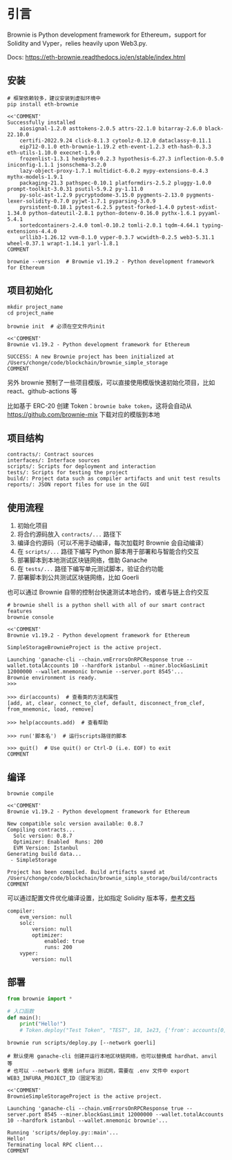 # 引言

Brownie is Python development framework for Ethereum，support for Solidity and Vyper，relies heavily upon Web3.py.

Docs: <https://eth-brownie.readthedocs.io/en/stable/index.html>

## 安装

```shell
# 框架依赖较多，建议安装到虚拟环境中
pip install eth-brownie

<<'COMMENT'
Successfully installed
    aiosignal-1.2.0 asttokens-2.0.5 attrs-22.1.0 bitarray-2.6.0 black-22.10.0 
    certifi-2022.9.24 click-8.1.3 cytoolz-0.12.0 dataclassy-0.11.1 
    eip712-0.1.0 eth-brownie-1.19.2 eth-event-1.2.3 eth-hash-0.3.3 eth-utils-1.10.0 execnet-1.9.0 
    frozenlist-1.3.1 hexbytes-0.2.3 hypothesis-6.27.3 inflection-0.5.0 iniconfig-1.1.1 jsonschema-3.2.0 
    lazy-object-proxy-1.7.1 multidict-6.0.2 mypy-extensions-0.4.3 mythx-models-1.9.1 
    packaging-21.3 pathspec-0.10.1 platformdirs-2.5.2 pluggy-1.0.0 prompt-toolkit-3.0.31 psutil-5.9.2 py-1.11.0 
    py-solc-ast-1.2.9 pycryptodome-3.15.0 pygments-2.13.0 pygments-lexer-solidity-0.7.0 pyjwt-1.7.1 pyparsing-3.0.9 
    pyrsistent-0.18.1 pytest-6.2.5 pytest-forked-1.4.0 pytest-xdist-1.34.0 python-dateutil-2.8.1 python-dotenv-0.16.0 pythx-1.6.1 pyyaml-5.4.1 
    sortedcontainers-2.4.0 toml-0.10.2 tomli-2.0.1 tqdm-4.64.1 typing-extensions-4.4.0 
    urllib3-1.26.12 vvm-0.1.0 vyper-0.3.7 wcwidth-0.2.5 web3-5.31.1 wheel-0.37.1 wrapt-1.14.1 yarl-1.8.1
COMMENT

brownie --version  # Brownie v1.19.2 - Python development framework for Ethereum
```

## 项目初始化

```shell
mkdir project_name
cd project_name

brownie init  # 必须在空文件内init

<<'COMMENT'
Brownie v1.19.2 - Python development framework for Ethereum

SUCCESS: A new Brownie project has been initialized at /Users/chonge/code/blockchain/brownie_simple_storage
COMMENT
```

另外 brownie 预制了一些项目模版，可以直接使用模版快速初始化项目，比如 react、github-actions 等

比如基于 ERC-20 创建 Token：`brownie bake token`，这将会自动从 <https://github.com/brownie-mix> 下载对应的模版到本地

## 项目结构

```text
contracts/: Contract sources
interfaces/: Interface sources
scripts/: Scripts for deployment and interaction
tests/: Scripts for testing the project
build/: Project data such as compiler artifacts and unit test results
reports/: JSON report files for use in the GUI
```

## 使用流程

1. 初始化项目
2. 将合约源码放入 `contracts/...` 路径下
3. 编译合约源码（可以不用手动编译，每次加载时 Brownie 会自动编译）
4. 在 `scripts/...` 路径下编写 Python 脚本用于部署和与智能合约交互
5. 部署脚本到本地测试区块链网络，借助 Ganache
6. 在 `tests/...` 路径下编写单元测试脚本，验证合约功能
7. 部署脚本到公共测试区块链网络，比如 Goerli

也可以通过 Brownie 自带的控制台快速测试本地合约，或者与链上合约交互

```shell
# brownie shell is a python shell with all of our smart contract features
brownie console

<<'COMMENT'
Brownie v1.19.2 - Python development framework for Ethereum

SimpleStorageBrownieProject is the active project.

Launching 'ganache-cli --chain.vmErrorsOnRPCResponse true --wallet.totalAccounts 10 --hardfork istanbul --miner.blockGasLimit 12000000 --wallet.mnemonic brownie --server.port 8545'...
Brownie environment is ready.
>>>

>>> dir(accounts)  # 查看类的方法和属性
[add, at, clear, connect_to_clef, default, disconnect_from_clef, from_mnemonic, load, remove]

>>> help(accounts.add)  # 查看帮助

>>> run('脚本名')  # 运行scripts路径的脚本

>>> quit()  # Use quit() or Ctrl-D (i.e. EOF) to exit
COMMENT
```

## 编译

```shell
brownie compile

<<'COMMENT'
Brownie v1.19.2 - Python development framework for Ethereum

New compatible solc version available: 0.8.7
Compiling contracts...
  Solc version: 0.8.7
  Optimizer: Enabled  Runs: 200
  EVM Version: Istanbul
Generating build data...
 - SimpleStorage

Project has been compiled. Build artifacts saved at /Users/chonge/code/blockchain/brownie_simple_storage/build/contracts
COMMENT
```

可以通过配置文件优化编译设置，比如指定 Solidity 版本等，[参考文档](https://eth-brownie.readthedocs.io/en/stable/compile.html#compile-settings)

```text
compiler:
    evm_version: null
    solc:
        version: null
        optimizer:
            enabled: true
            runs: 200
    vyper:
        version: null
```

## 部署

```python
from brownie import *

# 入口函数
def main():
    print("Hello!")
    # Token.deploy("Test Token", "TEST", 18, 1e23, {'from': accounts[0]})
```

```shell
brownie run scripts/deploy.py [--network goerli]

# 默认使用 ganache-cli 创建并运行本地区块链网络，也可以替换成 hardhat、anvil 等
# 也可以 --network 使用 infura 测试网，需要在 .env 文件中 export WEB3_INFURA_PROJECT_ID（固定写法）

<<'COMMENT'
BrownieSimpleStorageProject is the active project.

Launching 'ganache-cli --chain.vmErrorsOnRPCResponse true --server.port 8545 --miner.blockGasLimit 12000000 --wallet.totalAccounts 10 --hardfork istanbul --wallet.mnemonic brownie'...

Running 'scripts/deploy.py::main'...
Hello!
Terminating local RPC client...
COMMENT
```
